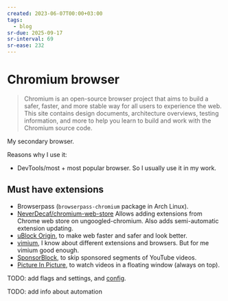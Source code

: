 ```yaml
---
created: 2023-06-07T00:00+03:00
tags:
  - blog
sr-due: 2025-09-17
sr-interval: 69
sr-ease: 232
---
```


# Chromium browser

> Chromium is an open-source browser project that aims to build a safer, faster, and more stable way for all users to experience the web. This site contains design documents, architecture overviews, testing information, and more to help you learn to build and work with the Chromium source code.

My secondary browser.

Reasons why I use it:

- DevTools/most + most popular browser. So I usually use it in my work.

## Must have extensions

- Browserpass (`browserpass-chromium` package in Arch Linux).
- [NeverDecaf/chromium-web-store](https://github.com/NeverDecaf/chromium-web-store) Allows adding extensions from Chrome web store on ungoogled-chromium. Also adds semi-automatic extension updating.
- [uBlock Origin](https://chrome.google.com/webstore/detail/ublock-origin/cjpalhdlnbpafiamejdnhcphjbkeiagm), to make web faster and safer and look better.
- [vimium](https://chrome.google.com/webstore/detail/vimium/dbepggeogbaibhgnhhndojpepiihcmeb), I know about different extensions and browsers. But for me vimium good enough.
- [SponsorBlock](https://chrome.google.com/webstore/detail/sponsorblock-for-youtube/mnjggcdmjocbbbhaepdhchncahnbgone), to skip sponsored segments of YouTube videos.
- [Picture In Picture](https://chrome.google.com/webstore/detail/picture-in-picture-extens/hkgfoiooedgoejojocmhlaklaeopbecg), to watch videos in a floating window (always on top).

TODO: add flags and settings, and [config](file:///home/inom/.config/chromium-flags.conf).

TODO: add info about automation